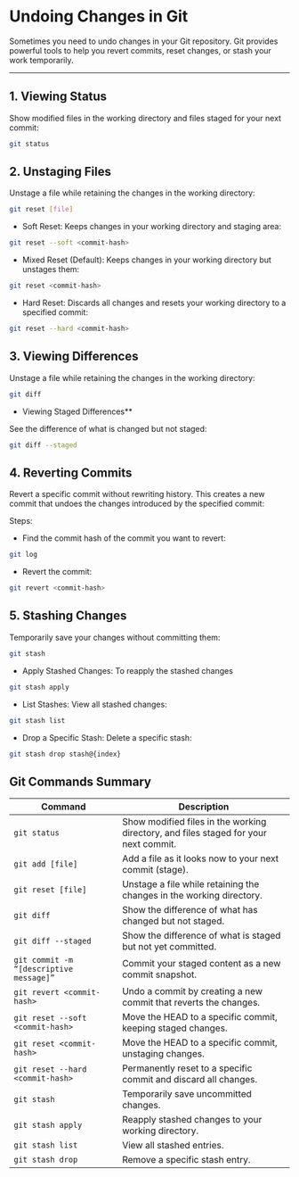 # Undoing Changes in Git

Sometimes you need to undo changes in your Git repository. Git provides powerful tools to help you revert commits, reset changes, or stash your work temporarily.

---

## **1. Viewing Status**
Show modified files in the working directory and files staged for your next commit:
```bash
git status
```

## **2. Unstaging Files**
Unstage a file while retaining the changes in the working directory:

```bash
git reset [file]

```
- Soft Reset:
Keeps changes in your working directory and staging area:
```bash
git reset --soft <commit-hash>

```

-  Mixed Reset (Default):
Keeps changes in your working directory but unstages them:
```bash
git reset <commit-hash>

```
-  Hard Reset:
Discards all changes and resets your working directory to a specified commit:
```bash
git reset --hard <commit-hash>
```

## **3. Viewing Differences**
Unstage a file while retaining the changes in the working directory:

```bash
git diff

```
- Viewing Staged Differences**

See the difference of what is changed but not staged:
```bash
git diff --staged
```

## **4. Reverting Commits**

Revert a specific commit without rewriting history. This creates a new commit that undoes the changes introduced by the specified commit:

Steps:
- Find the commit hash of the commit you want to revert:
```bash
git log
```
- Revert the commit:

```bash
git revert <commit-hash>
```

## **5. Stashing Changes**
Temporarily save your changes without committing them:
```bash
git stash
```
- Apply Stashed Changes:
To reapply the stashed changes
```bash
git stash apply
```

- List Stashes:
View all stashed changes:
```bash
git stash list
```
- Drop a Specific Stash:
Delete a specific stash:
```bash
git stash drop stash@{index}
```

## Git Commands Summary

| **Command**                         | **Description**                                                                       |
|-------------------------------------|---------------------------------------------------------------------------------------|
| `git status`                        | Show modified files in the working directory, and files staged for your next commit.  |
| `git add [file]`                    | Add a file as it looks now to your next commit (stage).                               |
| `git reset [file]`                  | Unstage a file while retaining the changes in the working directory.                  |
| `git diff`                          | Show the difference of what has changed but not staged.                               |
| `git diff --staged`                 | Show the difference of what is staged but not yet committed.                          |
| `git commit -m “[descriptive message]”` | Commit your staged content as a new commit snapshot.                                 |
| `git revert <commit-hash>`          | Undo a commit by creating a new commit that reverts the changes.                      |
| `git reset --soft <commit-hash>`    | Move the HEAD to a specific commit, keeping staged changes.                           |
| `git reset <commit-hash>`           | Move the HEAD to a specific commit, unstaging changes.                                |
| `git reset --hard <commit-hash>`    | Permanently reset to a specific commit and discard all changes.                       |
| `git stash`                         | Temporarily save uncommitted changes.                                                |
| `git stash apply`                   | Reapply stashed changes to your working directory.                                    |
| `git stash list`                    | View all stashed entries.                                                            |
| `git stash drop`                    | Remove a specific stash entry.                                                       |

